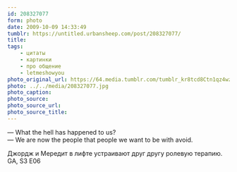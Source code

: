 ```yaml
---
id: 208327077
form: photo
date: 2009-10-09 14:33:49
tumblr: https://untitled.urbansheep.com/post/208327077/
title:
tags:
    - цитаты
    - картинки
    - про общение
    - letmeshowyou
photo_original_url: https://64.media.tumblr.com/tumblr_kr8tcd8Ctn1qz4wzio1_640.jpg
photo: ../../media/208327077.jpg
photo_caption:
photo_source:
photo_source_url:
photo_source_title:
---
```


<p>—&nbsp;What the hell has happened to us?<br>
—&nbsp;We are now the people that people we want to be with avoid.</p>

<p>Джордж и Мередит в лифте устраивают друг другу ролевую терапию. GA, S3 E06</p>
